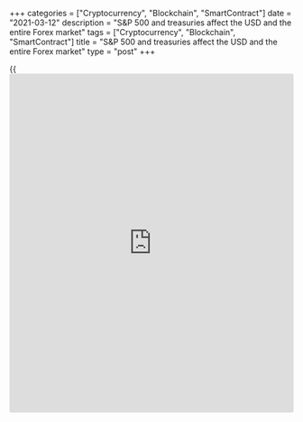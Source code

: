 +++
categories = ["Cryptocurrency", "Blockchain", "SmartContract"]
date = "2021-03-12"
description = "S&P 500 and treasuries affect the USD and the entire Forex market"
tags = ["Cryptocurrency", "Blockchain", "SmartContract"]
title = "S&P 500 and treasuries affect the USD and the entire Forex market"
type = "post"
+++

{{<iframe id="large-banner" src="https://www.bounty.group/#slide=16.0" width="100%" height="600" scrolling="no" style="border: 0px solid rgb(216, 221, 230); border-radius: 3px;">}}

2021-03-12

2021-03-12

Get out of greenback's light. Review as of 12.03.2021Dmitri Demidenko

S&P 500 and treasuries affect the USD and the entire Forex market

## Financial markets' fate depends on how people imagine future

Any asset's beauty and value are in the eye of the beholder.
Technological companies' stock was popular like hot cakes in 2020. In
2021, [Nasdaq Composite][1] was the first US stock index to correct,
falling 10% from February's highs. People imagine the future in
different ways. During the pandemic period, they couldn't go out; they
shopped online and spent a lot of time on social networks. As a result,
Internet shops' and Facebook's stocks were growing. A return to everyday
life can turn everything upside down.

To invest in stocks, one has to be a sci-fi author. IBM, General Motors,
and Kodax used to be leaders 20-25 years ago, but now it's Mark
Zuckerberg's and Elon Musk's brainchildren. Instagram [news](https://www.letsplayfx.com/blog/forex-news-website/)feed replaced
photo albums. More and more people believe that cars will be flying very
soon and Mars will be finally colonized.

> \- What if the Chinese discovered life on Mars?

>

> \- We'd have a new dish.

COVID-19 divided Humanity's life into Before and After. The stock's and
financial markets' fate will depend on who's right: skeptics or
optimists. [Dow Jones][2]'s twelfth record high in 2021 indicates that
[investor](https://www.fintechee.com/tutorial-for-forex-trading/investor-mode/)s are betting on the banking and energy sectors that will profit
from growing bond yields and high oil prices. Should we dispose of hi-
tech shares then? According to Reuters's latest surveys, most Americans
believe that social distance measures will be in force for at least one
year. That means online shops will make profits, and Facebook will have
the electorate's attention.

US treasuries' value is in the eye of the beholder too. Ten-year bond
yield has grown from 0.9% to 1.6% since the beginning of 2021, making US
treasuries look more attractive outside the US. Foreigners' demand stays
as high as in previous years while the Americans drop them, hoping that
GDP and inflation will rise. The safe-haven assets specialty no longer
appeals to them. Life is too short; start with a dessert!

The US stock market's value is so high in the current circumstances that
central banks' attempt to hold back growing bond yields looks
ridiculous. [S&P 500][3]'s and treasuries' dynamics affect the USD. Can
anyone resist the dollar?

Bulls cheered up on the [EURUSD][4]'s growth following the ECB's
meeting. Fortune appears to be smiling on them after a few unlucky
weeks. Or is it a grin? Get out of the greenback's light. Only the Fed
can weaken it. So, we won’t be waiting for long. Jerome Powell and his
colleagues will discuss the issue on 15-16 March.







## Price chart of EURUSD in real time mode

The content of this article reflects the author’s opinion and does not
necessarily reflect the official position of LiteForex. The material
published on this page is provided for informational purposes only and
should not be considered as the provision of investment advice for the
purposes of Directive 2004/39/EC.

Rate this article:

{{value}}

( {{count}} {{title}} )

   1. my.liteforex.com/trading/chart?symbol=NQ&returnUrl=true
   2. my.liteforex.com/trading/chart?symbol=YM&returnUrl=true
   3. my.liteforex.com/trading/chart?symbol=SPX&returnUrl=true
   4. my.liteforex.com/trading/chart?symbol=EURUSD&returnUrl=true